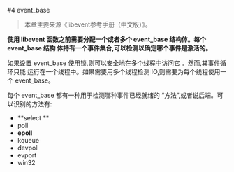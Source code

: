 #4 event_base

>本章主要来源《libevent参考手册（中文版）》。



**使用 libevent 函数之前需要分配一个或者多个 event_base 结构体。每个 event_base 结构 体持有一个事件集合,可以检测以确定哪个事件是激活的。**


如果设置 event_base 使用锁,则可以安全地在多个线程中访问它 。然而,其事件循环只能 运行在一个线程中。如果需要用多个线程检测 IO,则需要为每个线程使用一个 event_base。

每个 event_base 都有一种用于检测哪种事件已经就绪的 “方法”,或者说后端。可以识别的方法有:

* **select **
* poll
* **epoll**
* kqueue 
* devpoll 
* evport 
* win32



